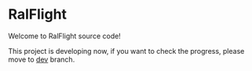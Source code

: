 # RalFlight

Welcome to RalFlight source code!

This project is developing now, if you want to check the progress, please move to [dev](https://github.com/LeLe570929726/RalFlight/tree/dev) branch.